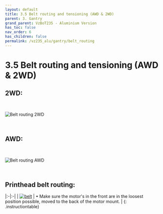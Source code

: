 ```yaml
---
layout: default
title: 3.5 Belt routing and tensioning (AWD & 2WD)
parent: 3. Gantry
grand_parent: VzBoT235 - Aluminium Version
has_toc: false
nav_order: 6
has_children: false
permalink: /vz235_alu/gantry/belt_routing
---
```


# 3.5 Belt routing and tensioning (AWD & 2WD)

## 2WD:
<br/>

![Belt routing 2WD](/assets/images/manual/vz235_printed/gantry/belt_2wd.png)

<br/>

## AWD:
<br/>

![Belt routing AWD](/assets/images/manual/vz235_printed/gantry/belt_awd.png)

<br/>

## Printhead belt routing:

|:-|:-|
| [![belt](/assets/images/manual/vz330_mellow/gantry/printhead/step5.png)](https://www.youtube.com/embed/Ibi27Toh-pg "Apply belt") | &#8226; Make sure the motor's in the front are in the loosest position possible, moved to the back of the motor mount. |
{: .instructiontable}

<br/>